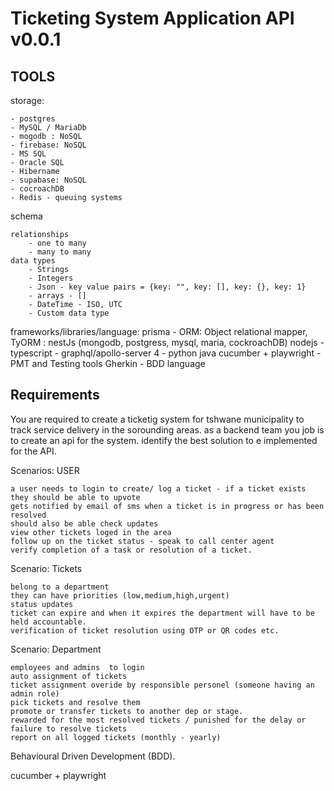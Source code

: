 # Ticketing System Application API v0.0.1

## TOOLS

storage:

    - postgres
    - MySQL / MariaDb
    - mogodb : NoSQL
    - firebase: NoSQL
    - MS SQL
    - Oracle SQL
    - Hibername
    - supabase: NoSQL
    - cocroachDB
    - Redis - queuing systems

schema

    relationships
        - one to many
        - many to many
    data types
        - Strings
        - Integers
        - Json - key value pairs = {key: "", key: [], key: {}, key: 1}
        - arrays - []
        - DateTime - ISO, UTC
        - Custom data type 
frameworks/libraries/language:
    prisma - ORM: Object relational mapper, TyORM : nestJs (mongodb, postgress, mysql, maria, cockroachDB)
    nodejs -
    typescript -
    graphql/apollo-server 4 -
    python
    java
    cucumber + playwright - PMT and Testing tools
    Gherkin - BDD language

## Requirements

You are required to create a ticketig system for tshwane municipality to track service delivery in the sorounding areas. as a backend team you job is to create an api for the system. identify the best solution to e implemented for the API.

Scenarios: USER

    a user needs to login to create/ log a ticket - if a ticket exists they should be able to upvote
    gets notified by email of sms when a ticket is in progress or has been resolved
    should also be able check updates 
    view other tickets loged in the area
    follow up on the ticket status - speak to call center agent 
    verify completion of a task or resolution of a ticket.

Scenario: Tickets

    belong to a department
    they can have priorities (low,medium,high,urgent)
    status updates 
    ticket can expire and when it expires the department will have to be held accountable.
    verification of ticket resolution using OTP or QR codes etc.

Scenario: Department

    employees and admins  to login
    auto assignment of tickets
    ticket assignment overide by responsible personel (someone having an admin role)
    pick tickets and resolve them
    promote or transfer tickets to another dep or stage.
    rewarded for the most resolved tickets / punished for the delay or failure to resolve tickets
    report on all logged tickets (monthly - yearly)

Behavioural Driven Development (BDD).

cucumber + playwright









